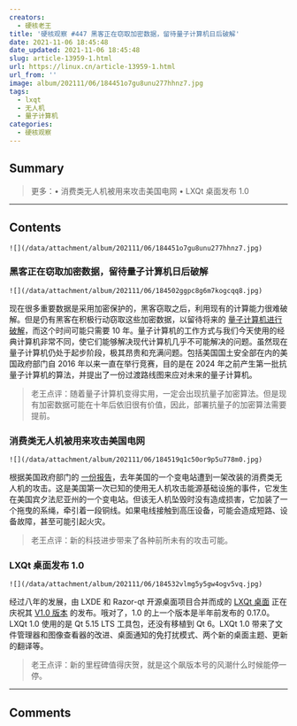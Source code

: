 ```yaml
---
creators:
  - 硬核老王
title: '硬核观察 #447 黑客正在窃取加密数据，留待量子计算机日后破解'
date: 2021-11-06 18:45:48
date_updated: 2021-11-06 18:45:48
slug: article-13959-1.html
url: https://linux.cn/article-13959-1.html
url_from: ''
image: album/202111/06/184451o7gu8unu277hhnz7.jpg
tags:
  - lxqt
  - 无人机
  - 量子计算机
categories:
  - 硬核观察
---
```


## Summary

> 更多：• 消费类无人机被用来攻击美国电网 • LXQt 桌面发布 1.0

***

<!-- more -->

## Contents

`![](/data/attachment/album/202111/06/184451o7gu8unu277hhnz7.jpg)`

### 黑客正在窃取加密数据，留待量子计算机日后破解

`![](/data/attachment/album/202111/06/184502ggpc8g6m7kogcqq8.jpg)`

现在很多重要数据是采用加密保护的，黑客窃取之后，利用现有的计算能力很难破解。但是仍有黑客在积极行动窃取这些加密数据，以留待将来的 [量子计算机进行破解](https://www.technologyreview.com/2021/11/03/1039171/hackers-quantum-computers-us-homeland-security-cryptography/)，而这个时间可能只需要 10 年。量子计算机的工作方式与我们今天使用的经典计算机非常不同，使它们能够解决现代计算机几乎不可能解决的问题。虽然现在量子计算机仍处于起步阶段，极其昂贵和充满问题。包括美国国土安全部在内的美国政府部门自 2016 年以来一直在举行竞赛，目的是在 2024 年之前产生第一批抗量子计算机的算法，并提出了一份过渡路线图来应对未来的量子计算机。

> 
> 老王点评：随着量子计算机变得实用，一定会出现抗量子加密算法。但是现有加密数据可能在十年后依旧很有价值，因此，部署抗量子的加密算法需要提前。
> 
> 
> 

### 消费类无人机被用来攻击美国电网

`![](/data/attachment/album/202111/06/184519q1c50or9p5u778m0.jpg)`

根据美国政府部门的 [一份报告](https://www.newscientist.com/article/2296480-drone-used-in-attack-on-us-electrical-grid-last-year-report-reveals/)，去年美国的一个变电站遭到一架改装的消费类无人机的攻击。这是美国第一次已知的使用无人机攻击能源基础设施的事件，它发生在美国宾夕法尼亚州的一个变电站。但该无人机坠毁时没有造成损害，它加装了一个拖曳的系绳，牵引着一段铜线。如果电线接触到高压设备，可能会造成短路、设备故障，甚至可能引起火灾。

> 
> 老王点评：新的科技进步带来了各种前所未有的攻击可能。
> 
> 
> 

### LXQt 桌面发布 1.0

`![](/data/attachment/album/202111/06/184532vlmg5y5gw4ogv5vq.jpg)`

经过八年的发展，由 LXDE 和 Razor-qt 开源桌面项目合并而成的 [LXQt 桌面](https://lxqt-project.org/) 正在庆祝其 [V1.0 版本](https://github.com/lxqt/lxqt/releases/tag/1.0.0) 的发布。哦对了，1.0 的上一个版本是半年前发布的 0.17.0。LXQt 1.0 使用的是 Qt 5.15 LTS 工具包，还没有移植到 Qt 6。LXQt 1.0 带来了文件管理器和图像查看器的改进、桌面通知的免打扰模式、两个新的桌面主题、更新的翻译等。

> 
> 老王点评：新的里程碑值得庆贺，就是这个飙版本号的风潮什么时候能停一停。
> 
> 
>

***

## Comments
